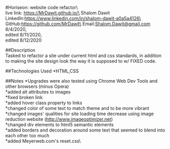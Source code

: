 #Horiseon: website code refactor\	
live link: https://MrDawit.github.io/\
Shalom Dawit\
LinkedIn:https://www.linkedin.com/in/shalom-dawit-a0a5a4126\
GitHub:https://github.com/MrDawit\
Email:Shalom.Dawit@gmail.com\
8/4/2020,\
edited 8/11/2020,\
edited 8/12/2020

##Description\
Tasked to refactor a site under current html and css standards, in addition to making the site design look the way it is supposed to w/ FIXED code.

##Technologies Used
*HTML,CSS

##Notes
*Upgrades were also tested using Chrome Web Dev Tools and other browsers (minus Opera)\
*added alt attributes to images\
*fixed broken link\
*added hover class property to links\
*changed color of some text to match theme and to be more vibrant\
*changed images' qualities for site loading time decrease using image reduction website (http://www.imageoptimizer.net)\
*changed div elements to html5 semantic elements\
*added borders and decoration around some text that seemed to blend into each other too much\
*added Meyerweb.com's reset.css\



